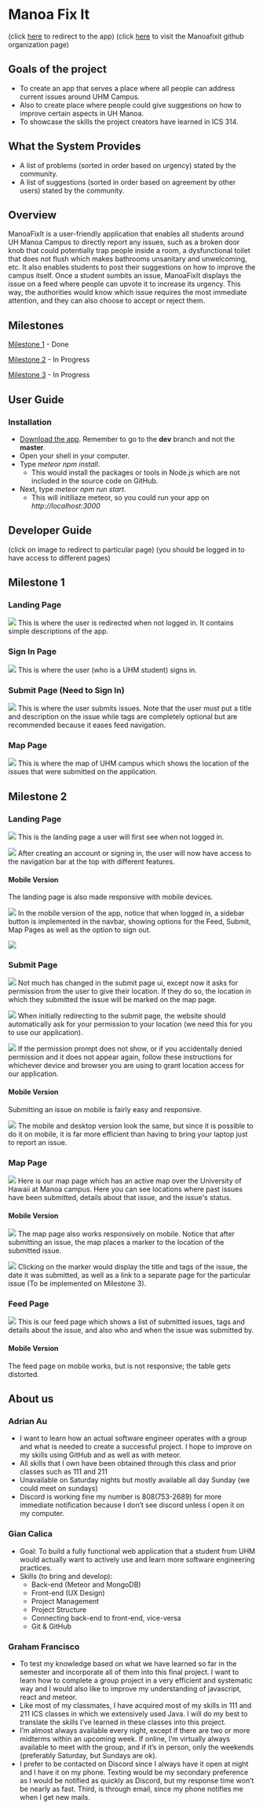 # Manoa Fix It

(click [here](http://manoafixit.meteorapp.com) to redirect to the app)
(click [here](https://github.com/manoafixit) to visit the Manoafixit github organization page)

## Goals of the project
* To create an app that serves a place where all people can address current issues around UHM Campus.
* Also to create place where people could give suggestions on how to improve certain aspects in UH Manoa.
* To showcase the skills the project creators have learned in ICS 314.

## What the System Provides
* A list of problems (sorted in order based on urgency) stated by the community.
* A list of suggestions (sorted in order based on agreement by other users) stated by the community.

## Overview
ManoaFixIt is a user-friendly application that enables all students around UH Manoa Campus to directly report any issues, such as a broken door knob that could potentially trap people inside a room, a dysfunctional toilet that does not flush which makes bathrooms unsanitary and unwelcoming, etc. It also enables students to post their suggestions on how to improve the campus itself. Once a student sumbits an issue, ManoaFixIt displays the issue on a feed where people can upvote it to increase its urgency. This way, the authorities would know which issue requires the most immediate attention, and they can also choose to accept or reject them.

## Milestones

[Milestone 1](https://github.com/manoafixit/manoafixit/projects/1) - Done

[Milestone 2](https://github.com/manoafixit/manoafixit/projects/2) - In Progress

[Milestone 3](https://github.com/manoafixit/manoafixit/projects/3) - In Progress

## User Guide

### Installation
* [Download the app](https://github.com/manoafixit/manoafixit). Remember to go to the **dev** branch and not the **master**.
* Open your shell in your computer.
* Type *meteor npm install*.
  * This would install the packages or tools in Node.js which are not included in the source code on GitHub.
* Next, type *meteor npm run start*.
  * This will initiliaze meteor, so you could run your app on *http://localhost:3000*

## Developer Guide

(click on image to redirect to particular page)
(you should be logged in to have access to different pages)

## Milestone 1

### Landing Page
[<img src="images/landingactual.PNG">](http://manoafixit.meteorapp.com/#/)
This is where the user is redirected when not logged in. It contains simple descriptions of the app.

### Sign In Page
[<img src="images/signin.PNG">](http://manoafixit.meteorapp.com/#/signin)
This is where the user (who is a UHM student) signs in.

### Submit Page (Need to Sign In)
[<img src="images/submit.PNG">](http://manoafixit.meteorapp.com/#/submit)
This is where the user submits issues. Note that the user must put a title and description on the issue while tags are completely optional but are recommended because it eases feed navigation.

### Map Page
[<img src="images/map.PNG">](http://manoafixit.meteorapp.com/#/map)
This is where the map of UHM campus which shows the location of the issues that were submitted on the application.

## Milestone 2

### Landing Page
[<img src="images/milestone2/m2landing.PNG">](https://manoafixit.meteorapp.com/#/)
This is the landing page a user will first see when not logged in.

[<img src="images/milestone2/m2landing2.PNG">](https://manoafixit.meteorapp.com/#/)
After creating an account or signing in, the user will now have access to the navigation bar at the top with different features.

#### Mobile Version
The landing page is also made responsive with mobile devices.

[<img src="images/milestone2/m2landingmobile.PNG">](https://manoafixit.meteorapp.com/#/)
In the mobile version of the app, notice that when logged in, a sidebar button is implemented in the navbar, showing options for the Feed, Submit, Map Pages as well as the option to sign out.

[<img src="images/milestone2/m2landingmobile2.PNG">](https://manoafixit.meteorapp.com/#/)

### Submit Page
[<img src="images/milestone2/m2submit.PNG">](https://manoafixit.meteorapp.com/#/submit)
Not much has changed in the submit page ui, except now it asks for permission from the user to give their location. If they do so, the location in which they submitted the issue will be marked on the map page.

[<img src="images/milestone2/m2submitwarn.PNG">](https://manoafixit.meteorapp.com/#/submit)
When initially redirecting to the submit page, the website should automatically ask for your permission to your location (we need this for you to use our application). 

[<img src="images/milestone2/m2submitwarn2.PNG">](https://manoafixit.meteorapp.com/#/submit)
If the permission prompt does not show, or if you accidentally denied permission and it does not appear again, follow these instructions for whichever device and browser you are using to grant location access for our application.

#### Mobile Version
Submitting an issue on mobile is fairly easy and responsive.

[<img src="images/milestone2/m2submitmobile.PNG">](https://manoafixit.meteorapp.com/#/submit)
The mobile and desktop version look the same, but since it is possible to do it on mobile, it is far more efficient than having to bring your laptop just to report an issue.

### Map Page
[<img src="images/milestone2/m2map.PNG">](https://manoafixit.meteorapp.com/#/map)
Here is our map page which has an active map over the University of Hawaii at Manoa campus. Here you can see locations where past issues have been submitted, details about that issue, and the issue's status.

#### Mobile Version
[<img src="images/milestone2/m2mapmobile.PNG">](https://manoafixit.meteorapp.com/#/map)
The map page also works responsively on mobile. Notice that after submitting an issue, the map places a marker to the location of the submitted issue.

[<img src="images/milestone2/m2mapmobile2.PNG">](https://manoafixit.meteorapp.com/#/map)
Clicking on the marker would display the title and tags of the issue, the date it was submitted, as well as a link to a separate page for the particular issue (To be implemented on Milestone 3).


### Feed Page
[<img src="images/milestone2/m2feed.PNG">](https://manoafixit.meteorapp.com/#/feed)
This is our feed page which shows a list of submitted issues, tags and details about the issue, and also who and when the issue was submitted by.

#### Mobile Version

The feed page on mobile works, but is not responsive; the table gets distorted.

## About us

### Adrian Au
* I want to learn how an actual software engineer operates with a group and what is needed to create a successful project. I hope to improve on my skills using GitHub and as well as with meteor. 
* All skills that I own have been obtained through this class and prior classes such as 111 and 211
* Unavailable on Saturday nights but mostly available all day Sunday (we could meet on sundays) 
* Discord is working fine my number is 808(753-2689) for more immediate notification because I don’t see discord unless I open it on my computer.

### Gian Calica
* Goal: To build a fully functional web application that a student from UHM would actually want to actively use and learn more software engineering practices.
* Skills (to bring and develop):
  * Back-end (Meteor and MongoDB)
  * Front-end (UX Design)
  * Project Management
   * Project Structure
   * Connecting back-end to front-end, vice-versa
   * Git & GitHub
   
### Graham Francisco
* To test my knowledge based on what we have learned so far in the semester and incorporate all of them into this final project. I want to learn how to complete a group project in a very efficient and systematic way and I would also like to improve my understanding of javascript, react and meteor.
* Like most of my classmates, I have acquired most of my skills in 111 and 211 ICS classes in which we extensively used Java. I will do my best to translate the skills I’ve learned in these classes into this project.
* I’m almost always available every night, except if there are two or more midterms within an upcoming week. If online, I’m virtually always available to meet with the group, and if it’s in person, only the weekends (preferably Saturday, but Sundays are ok).
* I prefer to be contacted on Discord since I always have it open at night and I have it on my phone. Texting would be my secondary preference as I would be notified as quickly as Discord, but my response time won’t be nearly as fast. Third, is through email, since my phone notifies me when I get new mails.
